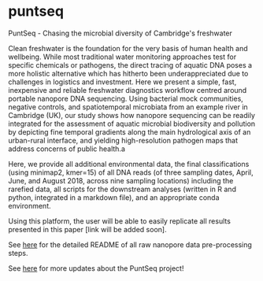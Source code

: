 # puntseq
PuntSeq - Chasing the microbial diversity of Cambridge's freshwater

Clean freshwater is the foundation for the very basis of human health and wellbeing. While most traditional water monitoring approaches test for specific chemicals or pathogens, the direct tracing of aquatic DNA poses a more holistic alternative which has hitherto been underappreciated due to challenges in logistics and investment. Here we present a simple, fast, inexpensive and reliable freshwater diagnostics workflow centred around portable nanopore DNA sequencing. Using  bacterial mock communities, negative controls, and spatiotemporal microbiata from an example river in Cambridge (UK), our study shows how nanopore sequencing can be readily integrated for the assessment of aquatic microbial biodiversity and pollution by depicting fine temporal gradients along the main hydrological axis of an urban-rural interface, and yielding high-resolution pathogen maps that address concerns of public health.a

Here, we provide all additional environmental data, the final classifications (using minimap2, kmer=15)  of all DNA reads (of three sampling dates, April, June, and August 2018, across nine sampling locations) including the rarefied data, all scripts for the downstream analyses (written in R and python, integrated in a markdown file), and an appropriate conda environment.

Using this platform, the user will be able to easily replicate all results presented in this paper [link will be added soon].

See [here](https://github.com/d-j-k/puntseq/tree/master/analysis) for the detailed README of all raw nanopore data pre-processing steps.

See [here](https://www.puntseq.co.uk/) for more updates about the PuntSeq project!

